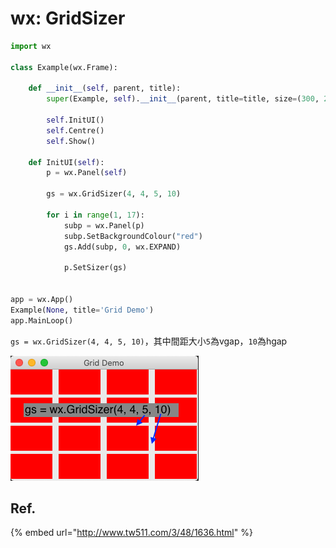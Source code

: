 # wx: GridSizer

```python
import wx

class Example(wx.Frame):

    def __init__(self, parent, title):
        super(Example, self).__init__(parent, title=title, size=(300, 200))

        self.InitUI()
        self.Centre()
        self.Show()

    def InitUI(self):
        p = wx.Panel(self)

        gs = wx.GridSizer(4, 4, 5, 10)

        for i in range(1, 17):
            subp = wx.Panel(p)
            subp.SetBackgroundColour("red")
            gs.Add(subp, 0, wx.EXPAND)

            p.SetSizer(gs)


app = wx.App()
Example(None, title='Grid Demo')
app.MainLoop()
```

`gs = wx.GridSizer(4, 4, 5, 10)`，其中間距大小`5`為vgap，`10`為hgap

![](../../.gitbook/assets/image%20%2820%29.png)

## Ref.

{% embed url="http://www.tw511.com/3/48/1636.html" %}



